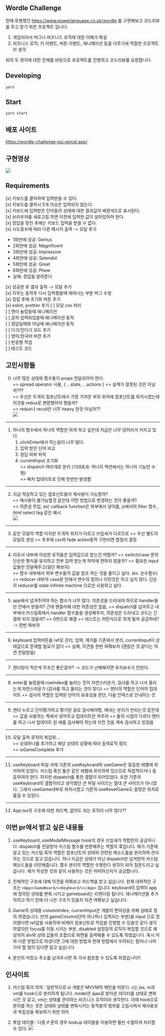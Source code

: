 ## Wordle Challenge

한때 유행했던 https://www.powerlanguage.co.uk/wordle 를 구현해보고 코드리뷰를 주고 받기 위한 프로젝트 입니다.

1. 게임이라서 버그나 비즈니스 로직에 대한 이해가 확실
2. 비즈니스 로직, 키 이벤트, 버튼 이벤트, 애니메이션 등을 다루기에 적절한 프로젝트라 생각

위의 두 생각에 대한 전제를 바탕으로 프로젝트를 진행하고 코드리뷰를 요청합니다.


## Developing

```shell
yarn
```

## Start

```shell
yarn start
```

## 배포 사이트
https://wordle-challenge-psi.vercel.app/

## 구현영상 
![](May-13-2022%2019-25-24.gif)


## Requirements 
[x] 키보드를 클릭하여 입력받을 수 있다.   
[x] 키보드를 클릭시 5개 이상은 입력되지 않는다.   
[x] 키보드에 입력받은 단어들의 상태에 대한 결과값이 배경색으로 표시된다.   
[x] 브라우저를 새로고침 하면 이전에 입력한 값이 살아있어야 한다.  
[x] 정답을 맞친 후에는 키보드 입력을 받을 수 없다.   
[x] 시도횟수에 따라 다른 메시지 출력 -> 모달 추가
- 1회만에 성공: Genius
- 2회만에 성공: Magnificent
- 3회만에 성공: Impressive
- 4회만에 성공: Splendid
- 5회만에 성공: Great
- 6회만에 성공: Phew
- 실패: 정답을 알려준다
  
[x] 성공한 후 결과 출력 -> 모달 추가   
[x] 지우는 동작후 다시 입력했을때 에러나는 부분 버그 수정   
[x] 정답 후에 초기화 버튼 추가    
[x] eslint, prettier 추가
[ ] 모달 css 처리   
[ ] 엔터 눌렀을때 애니메이션   
[ ] 글자 입력되었을때 애니메이션 동작   
[ ] 정답일때와 아닐때 애니메이션 동작   
[ ] 다크/안다크 모드 추가   
[ ] 영어/한국어 버전 추가   
[ ] 반응형 작업   
[ ] 테스트 코드    


## 고민사항들
0) 너무 많은 상태와 함수들이 props 전달되어야 한다.    
   => spread operator 사용, { ...state, ...actions } 
   => 설계가 잘못된 것은 아닐까???     
   => 우선은 두개의 컴포넌트에서 가장 가까운 부모 위치에 컴포넌트를 위치시켰는데 이것을 redux로 변환했어야 했을까?    
   => redux나 recoil은 너무 heavy 한것 아닐까??      
  ![](2022-05-15-00-55-11.png)

------

1) 하나의 함수에서 하나의 역할만 하게 하고 싶은데 지금은 너무 덩어리가 커지고 있다.    
    1) clickEnter에서 하는일이 너무 많다.       
      1) 입력 받은 단어 비교     
      2) 정답 여부 파악    
      3) currentInput 초기화   
    => dispatch 여러개로 분리 (기대효과: 하나의 액션에서는 하나의 기능만 수행)   
    => 배치 업데이트로 인해 한번만 발생함     

------

2) 지금 작성하고 있는 컴포넌트들이 재사용이 가능할까?   
    => 재사용이 불가능할것 같은데 어떤 방법으로 변경하는 것이 좋을까?    
    => 의존성 주입, ex) callback function은 외부에서 넣어줌, js에서의 filter 함수, html select tag 같은 예시    
    ![](2022-05-15-00-54-35.png)

------

3) 같은 모달의 역할 이지만 두개의 위치가 다르고 쓰임새가 다르므로 
    => 우선 별도의 모달로 생성
    => 추후에 css와 fade action동작 구현되면 합칠지 결정

------

4) 리듀서 내부에 이상한 로직들은 입력값으로 받는건 어떨까? 
    => switch/case 문의 단순한 형식을 유지하고 전부 입력 받는게 파악에 편하지 않을까? 
    => 필요한 input 값들만 전달해주고(일단 해보자)   
    => 함수 내부에서 외부 변수들의 값을 참조 하는 것을 줄이고 싶다. (ex. 순수함수)
    => reducer 내부의 case문 안에서 변수의 정의나 이런것은 하고 싶지 않다. 
    단순히 reducer를 state infinite machine 으로만 사용하고 싶다.

------

5) app에서 넘겨주어야 하는 함수가 너무 많다.
   의존성을 드러내야 하므로 handler들만 안에서 받을까? 
   근데 핸들러에 대한 의존성은 없음, 
   => dispatch를 넘겨주고 내부에서 커스텀훅에서 handler 함수들을 생성해주자, 
   의존성은 드러내고 코드는 간결화 되지 않을까? 
   => 0번으로 해결
   => 테스트는 어떤식으로 하게 될까 궁금하네? -> 한번 짜보자

------

6) keyboard 입력버튼을 ref로 관리, 입력, 제거를 기존에서 분리, currentInput이 상태값으로 존재할 필요가 없다
   => 실패, 의견을 한번 여쭤보자 (괜찮은 것 같다는 의견 전달받음)

------

7) 렌더링이 적은게 무조건 좋은걸까? -> 코드가 난해해지면 유지보수가 안된다.

------

8) enter를 눌렀을때 rowIndex를 늘리는 것이 자연스러운가, 검사를 하고 나서 올리는게 자연스러운가 (검사를 하고 올리는 것이 맞다)
  => 엔터의 역할은 단어의 업데이트
  => 검사의 역할은 입력된 단어의 유효성을 판단, 다음 인덱스로 안내하는 것

------   

9) 엔터 누르고 단어평가하고 평가된 걸로 검사해야함, 얘네는 분리가 안되는것 같은데 
    => 값을 사용하는 쪽에서 넣어주고 업데이트만 쳐주자
    => 둘의 시점이 다르다 엔터를 하고 나서 업데이트 된 애를 검사해야 하는데 이전 것을 계속 검사하고 있었음

------

10) 모달 출력 로직의 복잡화....   
  => 상태하나를 추가하고 해당 상태의 상황에 따라 출력로직 정리   
  => isGameComplete 추가    
 
--- 

11) useKeyboard 파일 삭제
    기존의 useKeyboard와 useGame은 동등한 레벨에 위치하여 있었다.
    커스텀 훅인 둘은 같은 레벨에 위치하여 있으므로 독립적이거나 동등하여야 한다.
    하지만 dispatch를 통한 결합이 되어있었다.
    또한 기존의 useKeyboard의 결함이라고 생각했던 큰 파일 사이즈는 절대 큰 사이즈가 아니였다.
    그래서 useGame내부로 위치시켰고 기존의 useResetGame도 알맞은 위치로 옮길 수 있었다.

--- 

12) App.tsx의 구조에 대한 피드백, 없어도 되는 로직이 너무 많다??

## 이번 pr에서 받고 싶은 내용들 
1) useKeyboard, useModalMessage hook의 경우 쓰임새가 적합한지 궁금하니다. 
  dispatch를 전달받아 커스텀 함수를 반환해주는 역할의 훅입니다.
  제가 기존에 알고 있는 커스텀 훅의 역할은 컴포넌트의 상태와 관련된 메소드들을 분리하여 관리하는 것으로 알고 있습니다.
  허나 지금은 상태가 아닌 dispatch만 넘겨받아 커스텀 메소드들을 리턴해줍니다. 
  함수 분리의 역할만 수행한다 생각이 되어 질문드리고 싶습니다.
  제가 작성한 것과 같이 사용하는 것은 어떠하신지가 궁금합니다.

2) 전체적인 구조에 대해 의견을 여쭤보고 피드백을 받고 싶습니다.
  현재 대략적인 구조는 `<App><GameBoard/><Keyboard/></App>` 입니다.
  keyboard의 입력이 app에 정의된 상태를 변화 시키고 gameboard는 리렌더링 됩니다.
  애니메이션을 추가 하려고 하기 전에 더 나은 구조가 있을지 의견 여쭤보고 싶습니다.

3) Game의 상태중 columnIndex, currentInput은 개발의 편의성을 위해 상태로 정의 하였습니다.
   만약 gameColumn(단어 하나하나 입력되는 부분)을 input 으로 정의했다면 ref값을 사용하여 비제어 컴포넌트로 작업을 진행할 수 있을것 같다 생각하였지만 focus를 이동 시키는 부분, disabled 설정등의 로직이 복잡할 것으로 예상되어 div와 상태 값들의 조합으로 화면을 출력해줄 수 있도록 하였습니다.
   혹시 저와 다른 방법으로 하셨다면 그에 대한 방법과 현재 방법에서 우려되는 점이나 나아가야 할 점이 있다면 알고 싶습니다.

4) 본인의 저장소 주소를 남겨주시면 꼭 가서 참조할 수 있도록 하겠습니다!!


## 인사이트
1. 커스텀 훅의 의의 : 
    일반적으로 ui 개발은 MVVM의 패턴을 따른다.
    v는 jsx, m과 vm를 hook으로 분리하게 됩니다.
    model은 ajax로 받아온 데이터를 상태로 변화시킨 것 같고, vm는 상태를 관리하는 비즈니스 로직이라 생각한다.
    이때 hook으로 분리를 하는 것은 상태와 상태를 변화시키는 동작들의 범위를 고립시켜서 재사용성과 독립성을 확보하기 위한 의미


2. 룩업 테이블 :
    다중 if 문의 경우 lookup 테이블을 이용하면 훨씬 수월하게 처리할 수 있다.
    ![](2022-05-15-12-30-39.png)

